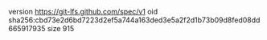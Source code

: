 version https://git-lfs.github.com/spec/v1
oid sha256:cbd73e2d6bd7223d2ef5a744a163ded3e5a2f2d1b73b09d8fed08dd665917935
size 915
